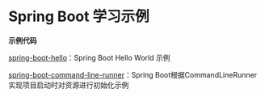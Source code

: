 # Spring Boot 学习示例

**示例代码**


[spring-boot-hello](https://github.com/pcgrw/spring-boot-learning-examples/tree/master/spring-boot-hello)：Spring Boot Hello World 示例

[spring-boot-command-line-runner](https://github.com/pcgrw/spring-boot-learning-examples/tree/master/spring-boot-command-line-runner)：Spring Boot根据CommandLineRunner实现项目启动时对资源进行初始化示例